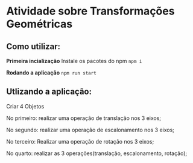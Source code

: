 # Atividade sobre Transformações Geométricas

## Como utilizar:
**Primeira incialização**
Instale os pacotes do npm
`npm i`

**Rodando a aplicação**
`npm run start`

## Utlizando a aplicação:
Criar 4 Objetos

No primeiro: realizar uma operação de translação nos 3 eixos;

No segundo: realizar uma operação de escalonamento nos 3 eixos;

No terceiro: Realizar uma operação de rotação nos 3 eixos;

No quarto: realizar as 3 operações(translação, escalonamento, rotação);